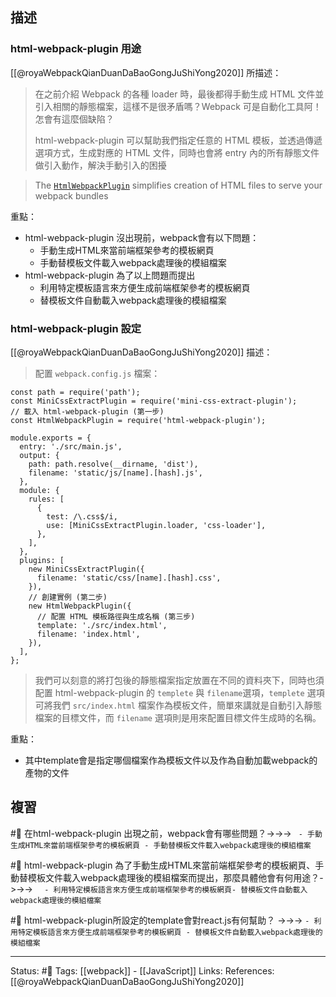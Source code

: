 ## 描述


### html-webpack-plugin 用途
[[@royaWebpackQianDuanDaBaoGongJuShiYong2020]] 所描述：
> 在之前介紹 Webpack 的各種 loader 時，最後都得手動生成 HTML 文件並引入相關的靜態檔案，這樣不是很矛盾嗎？Webpack 可是自動化工具阿！怎會有這麼個缺陷？
> 
> html-webpack-plugin 可以幫助我們指定任意的 HTML 模板，並透過傳遞選項方式，生成對應的 HTML 文件，同時也會將 entry 內的所有靜態文件做引入動作，解決手動引入的困擾

> The [`HtmlWebpackPlugin`](https://github.com/jantimon/html-webpack-plugin) simplifies creation of HTML files to serve your webpack bundles

重點：
- html-webpack-plugin 沒出現前，webpack會有以下問題：
	- 手動生成HTML來當前端框架參考的模板網頁
	- 手動替模板文件載入webpack處理後的模組檔案
- html-webpack-plugin 為了以上問題而提出
	- 利用特定模板語言來方便生成前端框架參考的模板網頁
	- 替模板文件自動載入webpack處理後的模組檔案

### html-webpack-plugin 設定
[[@royaWebpackQianDuanDaBaoGongJuShiYong2020]] 描述：
> 配置 `webpack.config.js` 檔案：
```
const path = require('path');  
const MiniCssExtractPlugin = require('mini-css-extract-plugin');  
// 載入 html-webpack-plugin (第一步)  
const HtmlWebpackPlugin = require('html-webpack-plugin');  
  
module.exports = {  
  entry: './src/main.js',  
  output: {  
    path: path.resolve(__dirname, 'dist'),  
    filename: 'static/js/[name].[hash].js',  
  },  
  module: {  
    rules: [  
      {  
        test: /\.css$/i,  
        use: [MiniCssExtractPlugin.loader, 'css-loader'],  
      },  
    ],  
  },  
  plugins: [  
    new MiniCssExtractPlugin({  
      filename: 'static/css/[name].[hash].css',  
    }),  
    // 創建實例 (第二步)  
    new HtmlWebpackPlugin({  
      // 配置 HTML 模板路徑與生成名稱 (第三步)  
      template: './src/index.html',  
      filename: 'index.html',  
    }),  
  ],  
};  
```

> 我們可以刻意的將打包後的靜態檔案指定放置在不同的資料夾下，同時也須配置 html-webpack-plugin 的 `templete` 與 `filename`選項，`templete` 選項可將我們 `src/index.html` 檔案作為模板文件，簡單來講就是自動引入靜態檔案的目標文件，而 `filename` 選項則是用來配置目標文件生成時的名稱。

重點：
- 其中template會是指定哪個檔案作為模板文件以及作為自動加載webpack的產物的文件

## 複習
#🧠 在html-webpack-plugin 出現之前，webpack會有哪些問題？->->-> `	- 手動生成HTML來當前端框架參考的模板網頁 - 手動替模板文件載入webpack處理後的模組檔案`
<!--SR:!2022-08-22,10,250-->

#🧠 html-webpack-plugin 為了手動生成HTML來當前端框架參考的模板網頁、手動替模板文件載入webpack處理後的模組檔案而提出，那麼具體他會有何用途？->->-> `	- 利用特定模板語言來方便生成前端框架參考的模板網頁- 替模板文件自動載入webpack處理後的模組檔案`
<!--SR:!2022-08-22,10,250-->

#🧠 html-webpack-plugin所設定的template會對react.js有何幫助？ ->->-> `- 利用特定模板語言來方便生成前端框架參考的模板網頁 - 替模板文件自動載入webpack處理後的模組檔案`
<!--SR:!2022-09-15,25,250-->

---
Status: #🌱 
Tags:
[[webpack]] - [[JavaScript]]
Links:
References:
[[@royaWebpackQianDuanDaBaoGongJuShiYong2020]]